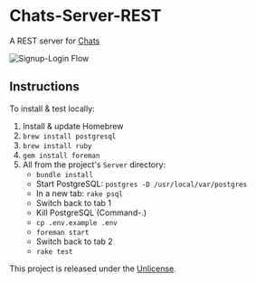# Chats-Server-REST

A REST server for [Chats][1]

![Signup-Login Flow][2]

## Instructions

To install & test locally:

1. Install & update Homebrew
2. `brew install postgresql`
3. `brew install ruby`
4. `gem install foreman`
3. All from the project's `Server` directory:
    * `bundle install`
    * Start PostgreSQL: `postgres -D /usr/local/var/postgres`
    * In a new tab: `rake psql`
    * Switch back to tab 1
    * Kill PostgreSQL (Command-.)
    * `cp .env.example .env`
    * `foreman start`
    * Switch back to tab 2
    * `rake test`

This project is released under the [Unlicense][3].


  [1]: https://github.com/acani/Chats
  [2]: https://github.com/acani/Chats-Server-REST/raw/master/Documentation/SignupLoginFlow/SignupLoginFlow.jpg
  [3]: http://unlicense.org
